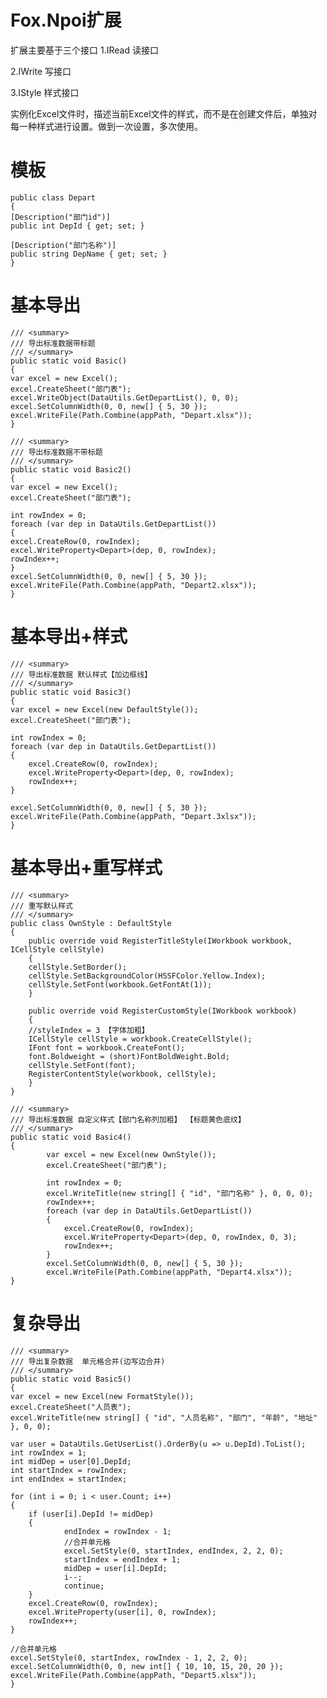 # Fox.Npoi扩展
扩展主要基于三个接口
1.IRead 读接口

2.IWrite 写接口

3.IStyle 样式接口

实例化Excel文件时，描述当前Excel文件的样式，而不是在创建文件后，单独对每一种样式进行设置。做到一次设置，多次使用。
    
# 模板
	public class Depart
	{
	[Description("部门id")]
	public int DepId { get; set; }

	[Description("部门名称")]
	public string DepName { get; set; }
	}


# 基本导出
	/// <summary>
	/// 导出标准数据带标题
	/// </summary>
	public static void Basic()
	{
	var excel = new Excel();
	excel.CreateSheet("部门表");
	excel.WriteObject(DataUtils.GetDepartList(), 0, 0);
	excel.SetColumnWidth(0, 0, new[] { 5, 30 });
	excel.WriteFile(Path.Combine(appPath, "Depart.xlsx"));
	}

	/// <summary>
	/// 导出标准数据不带标题
	/// </summary>
	public static void Basic2()
	{
	var excel = new Excel();
	excel.CreateSheet("部门表");

	int rowIndex = 0;
	foreach (var dep in DataUtils.GetDepartList())
	{
	excel.CreateRow(0, rowIndex);
	excel.WriteProperty<Depart>(dep, 0, rowIndex);
	rowIndex++;
	}
	excel.SetColumnWidth(0, 0, new[] { 5, 30 });
	excel.WriteFile(Path.Combine(appPath, "Depart2.xlsx"));
	}

# 基本导出+样式
	/// <summary>
	/// 导出标准数据 默认样式【加边框线】
	/// </summary>
	public static void Basic3()
	{
	var excel = new Excel(new DefaultStyle());
	excel.CreateSheet("部门表");
	
	int rowIndex = 0;
	foreach (var dep in DataUtils.GetDepartList())
	{
		excel.CreateRow(0, rowIndex);
		excel.WriteProperty<Depart>(dep, 0, rowIndex);
		rowIndex++;
	}
	
	excel.SetColumnWidth(0, 0, new[] { 5, 30 });
	excel.WriteFile(Path.Combine(appPath, "Depart.3xlsx"));
	}

# 基本导出+重写样式
	/// <summary>
	/// 重写默认样式
	/// </summary>
	public class OwnStyle : DefaultStyle
	{
		public override void RegisterTitleStyle(IWorkbook workbook, ICellStyle cellStyle)
		{
		cellStyle.SetBorder();
		cellStyle.SetBackgroundColor(HSSFColor.Yellow.Index);
		cellStyle.SetFont(workbook.GetFontAt(1));
		}

		public override void RegisterCustomStyle(IWorkbook workbook)
		{
		//styleIndex = 3 【字体加粗】
		ICellStyle cellStyle = workbook.CreateCellStyle();
		IFont font = workbook.CreateFont();
		font.Boldweight = (short)FontBoldWeight.Bold;
		cellStyle.SetFont(font);
		RegisterContentStyle(workbook, cellStyle);
		}
	}

	/// <summary>
	/// 导出标准数据 自定义样式【部门名称列加粗】 【标题黄色底纹】
	/// </summary>
	public static void Basic4()
	{
			var excel = new Excel(new OwnStyle());
			excel.CreateSheet("部门表");

			int rowIndex = 0;
			excel.WriteTitle(new string[] { "id", "部门名称" }, 0, 0, 0);
			rowIndex++;
			foreach (var dep in DataUtils.GetDepartList())
			{
				excel.CreateRow(0, rowIndex);
				excel.WriteProperty<Depart>(dep, 0, rowIndex, 0, 3);
				rowIndex++;
			}
			excel.SetColumnWidth(0, 0, new[] { 5, 30 });
			excel.WriteFile(Path.Combine(appPath, "Depart4.xlsx"));
	}

# 复杂导出
	/// <summary>
	/// 导出复杂数据  单元格合并(边写边合并)
	/// </summary>
	public static void Basic5()
	{
	var excel = new Excel(new FormatStyle());
	excel.CreateSheet("人员表");
	excel.WriteTitle(new string[] { "id", "人员名称", "部门", "年龄", "地址" }, 0, 0);

	var user = DataUtils.GetUserList().OrderBy(u => u.DepId).ToList();
	int rowIndex = 1;
	int midDep = user[0].DepId;
	int startIndex = rowIndex;
	int endIndex = startIndex;

	for (int i = 0; i < user.Count; i++)
	{
		if (user[i].DepId != midDep)
		{
				endIndex = rowIndex - 1;
				//合并单元格
				excel.SetStyle(0, startIndex, endIndex, 2, 2, 0);
				startIndex = endIndex + 1;
				midDep = user[i].DepId;
				i--;
				continue;
		}
		excel.CreateRow(0, rowIndex);
		excel.WriteProperty(user[i], 0, rowIndex);
		rowIndex++;
	}

	//合并单元格
	excel.SetStyle(0, startIndex, rowIndex - 1, 2, 2, 0);
	excel.SetColumnWidth(0, 0, new int[] { 10, 10, 15, 20, 20 });
	excel.WriteFile(Path.Combine(appPath, "Depart5.xlsx"));
	}
